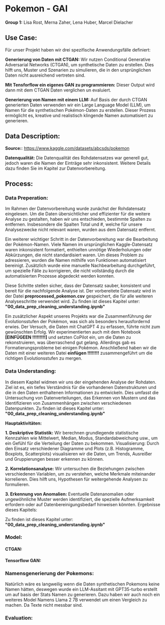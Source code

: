# Pokemon - GAI
**Group 1:** Lisa Rost, Merna Zaher, Lena Huber, Marcel Dielacher

## Use Case:

Für unser Projekt haben wir drei spezifische Anwendungsfälle definiert:

**Generierung von Daten mit CTGAN:** Wir nutzen Conditional Generative Adversarial Networks (CTGAN), um synthetische Daten zu erstellen. Dies hilft uns, Muster und Szenarien zu simulieren, die in den ursprünglichen Daten nicht ausreichend vertreten sind.

**Mit Tensforflow ein eigenes GAN zu programmieren:** Dieser Output wird dann mit dem CTGAN Daten verglichen un evaluiert.

**Generierung von Namen mit einem LLM:** Auf Basis der durch CTGAN generierten Daten verwenden wir ein Large Language Model (LLM), um Namen für die synthetischen Pokémon-Daten zu erstellen. Dieser Prozess ermöglicht es, kreative und realistisch klingende Namen automatisiert zu generieren.

## Data Description:
**Source:**: https://www.kaggle.com/datasets/abcsds/pokemon

**Datenqualität:** 
Die Datenqualität des Rohdatensatzes war generell gut, jedoch waren die Namen der Einträge sehr inkonsistent. Weitere Details dazu finden Sie im Kapitel zur Datenvorbereitung.

## Process:

### Data Preperation:
Im Rahmen der Datenvorbereitung wurde zunächst der Rohdatensatz eingelesen. Um die Daten übersichtlicher und effizienter für die weitere Analyse zu gestalten, haben wir uns entschieden, bestimmte Spalten zu entfernen. Insbesondere die Spalten Total und #, welche für unsere Analysezwecke nicht relevant waren, wurden aus dem Datensatz entfernt.

Ein weiterer wichtiger Schritt in der Datenvorbereitung war die Bearbeitung der Pokémon-Namen. Viele Namen im ursprünglichen Kaggle-Datensatz waren inkonsistent formatiert, enthielten unnötige Wiederholungen oder Abkürzungen, die nicht standardisiert waren. Um dieses Problem zu adressieren, wurden die Namen mithilfe von Funktionen automatisiert bereinigt. Zusätzlich wurde eine manuelle Nachbearbeitung durchgeführt, um spezielle Fälle zu korrigieren, die nicht vollständig durch die automatisierten Prozesse abgedeckt werden konnten.

Diese Schritte stellen sicher, dass der Datensatz sauber, konsistent und bereit für die nachfolgende Analyse ist. Der vorbereitete Datensatz wird in der Datei **preprocessed_pokemon.csv** gespeichert, die für alle weiteren Analyseschritte verwendet wird. 
Zu finden ist dieses Kapitel unter: **"00_data_prep_cleaning_understanding.ipynb"**

Ein zusätzlicher Aspekt unseres Projekts war die Zusammenführung der Evolutionsstufen der Pokémon, was sich als besonders herausfordernd erwies. Der Versuch, die Daten mit ChatGPT 4 zu erfassen, führte nicht zum gewünschten Erfolg. Wir experimentierten auch mit dem Notebook **[EINFÜGEEN !!!!!!!!!]** und setzten CoPilot ein, um die Daten zu rekonstruieren, was überraschend gut gelang. Allerdings gab es Formatierungsprobleme bei einigen Pokémon. Anschließend haben wir die Daten mit einer weiteren Datei **einfügen !!!!!!!!** zusammengeführt um die richtigen Evolutionsstufen zu mergen.

### Data Understanding:
In diesem Kapitel widmen wir uns der eingehenden Analyse der Rohdaten. Ziel ist es, ein tiefes Verständnis für die vorhandenen Datenstrukturen und die in den Daten enthaltenen Informationen zu entwickeln. Dies umfasst die Untersuchung von Datenverteilungen, das Erkennen von Mustern und das Identifizieren von Zusammenhängen zwischen verschiedenen Datenpunkten. Zu finden ist dieses Kapitel unter: **"00_data_prep_cleaning_understanding.ipynb"**

**Hauptaktivitäten:**

**1. Deskriptive Statistik:** Wir berechnen grundlegende statistische Kennzahlen wie Mittelwert, Median, Modus, Standardabweichung usw., um ein Gefühl für die Verteilung der Daten zu bekommen.
Visualisierung: Durch den Einsatz verschiedener Diagramme und Plots (z.B. Histogramme, Boxplots, Scatterplots) visualisieren wir die Daten, um Trends, Ausreißer und Gruppierungen besser erkennen zu können.

**2. Korrelationsanalyse:** Wir untersuchen die Beziehungen zwischen verschiedenen Variablen, um zu verstehen, welche Merkmale miteinander korrelieren. Dies hilft uns, Hypothesen für weitergehende Analysen zu formulieren.

**3. Erkennung von Anomalien:** Eventuelle Datenanomalien oder ungewöhnliche Muster werden identifiziert, die spezielle Aufmerksamkeit erfordern oder auf Datenbereinigungsbedarf hinweisen könnten.
Ergebnisse dieses Kapitels:

Zu finden ist dieses Kapitel unter: **"00_data_prep_cleaning_understanding.ipynb"**

### Model:
#### CTGAN:

#### Tensorflow GAN:

### Namensgenerierung der Pokemons:
Natürlich wäre es langweilig wenn die Daten synthetischen Pokemons keine Namen hätten, deswegen wurde ein LLM-Assitant mit GPT35-turbo erstellt um auf basis der Stats Namen zu generieren. Dazu haben wir auch noch ein weiteres Model Namens Llama 2 7B verwendet um einen Vergleich zu machen. Da Texte nicht messbar sind.

### Evaluation:
